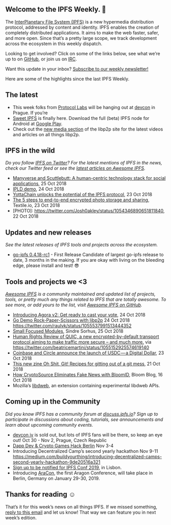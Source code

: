 ## Welcome to the IPFS Weekly. 👋

The [InterPlanetary File System (IPFS)](https://ipfs.io/) is a new hypermedia distribution protocol, addressed by content and identity. IPFS enables the creation of completely distributed applications. It aims to make the web faster, safer, and more open. Since that’s a pretty large scope, we track development across the ecosystem in this weekly dispatch.

Looking to get involved? Click on some of the links below, see what we’re up to on [GitHub](https://github.com/ipfs), or join us on [IRC](https://riot.im/app/#/room/#ipfs:matrix.org).

Want this update in your inbox? [Subscribe to our weekly newsletter!](https://tinyletter.com/ipfsnewsletter)

Here are some of the highlights since the last IPFS Weekly.

## The latest

+ This week folks from [Protocol Labs](https://protocol.ai/) will be hanging out at [devcon](https://devcon4.ethereum.org/) in Prague. If you’re 
+ [Sweet IPFS](https://discuss.ipfs.io/t/sweet-ipfs-full-ipfs-node-for-android/3779?u=lidel) is finally here. Download the full (beta) IPFS node for Android at [Google Play](https://play.google.com/store/apps/details?id=fr.rhaz.ipfs.sweet).
+ Check out the [new media section](https://libp2p.io/media/) of the libp2p site for the latest videos and articles on all things libp2p.


## IPFS in the wild
*Do you follow [IPFS on Twitter](https://twitter.com/IPFSbot)? For the latest mentions of IPFS in the news, check our Twitter feed or see the [latest articles on Awesome IPFS](https://awesome.ipfs.io/categories/articles/).* 

+ [Manyverse and Scuttlebutt: A human-centric technology stack for social applications](https://www.zdnet.com/article/manyverse-and-scuttlebutt-a-human-centric-technology-stack-for-social-applications/), 25 Oct 2018
+ [IPLD demo](https://twitter.com/jimpick/status/1055249910914633729), 24 Oct 2018
+ [YottaChain unlocks the potential of the IPFS protocol](http://www.digitaljournal.com/pr/3990415), 23 Oct 2018
+ [The 5 steps to end-to-end encrypted photo storage and sharing](https://medium.com/textileio/the-5-steps-to-end-to-end-encrypted-photo-storage-and-sharing-45ad4aad6b14), Textile.io, 23 Oct 2018
+ [PHOTO]: https://twitter.com/Josh0akley/status/1054346890651811840, 22 Oct 2018

## Updates and new releases
*See the latest releases of IPFS tools and projects across the ecosystem.*

+ [go-ipfs 0.4.18-rc1](https://github.com/ipfs/go-ipfs/blob/master/CHANGELOG.md#0418-2018-10-26-rc1) - First Release Candidate of largest go-ipfs release to date, 3 months in the making. If you are okay with living on the bleeding edge, please install and test! 😎

## Tools and projects we <3
*[Awesome IPFS](https://awesome.ipfs.io/) is a community maintained and updated list of projects, tools, or pretty much any things related to IPFS that are totally awesome. To see more, or add yours to the list, visit [Awesome IPFS on GitHub](https://github.com/ipfs/awesome-ipfs).* 

+ [Introducing Agora v2: Get ready to cast your vote](https://decentraland.org/blog/announcements/agora-v2-announcement), 24 Oct 2018
+ [Go Demo Rock-Paper-Scissors with libp2p](https://github.com/mikiquantum/rock-paper-scissors-demo) 24 Oct 2018 https://twitter.com/raulvk/status/1055537991513444352
+ [Small Focused Modules](https://blog.sindresorhus.com/small-focused-modules-9238d977a92a), Sindre Sorhus, 25 Oct 2018
+ [Human Rights Review of QUIC, a new encrypted-by-default transport protocol aiming to make traffic more secure – and much more.](https://tools.ietf.org/html/draft-martini-hrpc-quichr-00) via https://twitter.com/beatricemartini/status/1055152925574619140
+ [Coinbase and Circle announce the launch of USDC — a Digital Dollar](https://blog.coinbase.com/coinbase-and-circle-announce-the-launch-of-usdc-a-digital-dollar-2cd6548d237), 23 Oct 2018
+ [This new zine Oh Shit, Git! Recipes for gitting out of a git mess](https://gumroad.com/l/oh-shit-git), 21 Oct 2018
+ [How CryptoSource Eliminates Fake News with BloomID](https://blog.hellobloom.io/how-cryptosource-eliminates-fake-news-with-bloomid-c0d6b3b50dc4), Bloom Blog, 16 Oct 2018
+ Mozilla’s [libdweb](https://github.com/mozilla/libdweb), an extension containing experimental libdweb APIs.

## Coming up in the Community
*Did you know IPFS has a community forum at [discuss.ipfs.io](https://discuss.ipfs.io/)? Sign up to participate in discussions about coding, tutorials, see announcements and learn about upcoming community events.*

+ [devcon iv](https://devcon4.ethereum.org/) is sold out, but lots of IPFS fans will be there, so keep an eye out! Oct 30 - Nov 2, Prague, Czech Republic
+ [Dapp Dev & Crypto Games Hack Berlin](https://www.eventbrite.com/e/dorahacks-dapp-devcrypto-games-hackberlinfree-with-10000-prize-pool-tickets-49168232507) Nov 3-4
+ Introducing Decentralized Camp’s second yearly hackathon Nov 9-11 https://medium.com/buildyourthing/introducing-decentralized-camps-second-yearly-hackathon-9de20516a321
+ [Sign up to be notified for IPFS Conf 2019](https://docs.google.com/forms/d/e/1FAIpQLSfJVVPwvp6RY3MUg1zAVl1g_5y2nGb7WJIMI1Hs6glzm7FLHQ/viewform), in Lisbon.
+ Introducing [AraCon](https://blog.aragon.org/announcing-aracon-the-aragon-conference/), the first Aragon Conference, will take place in Berlin, Germany on January 29-30, 2019.

## Thanks for reading ☺️

That’s it for this week’s news on all things IPFS. If we missed something, [reply to this email](mailto:newsletter@ipfs.io) and let us know! That way we can feature you in next week’s edition. 
